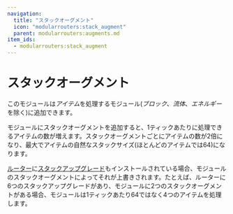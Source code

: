 ```yaml
---
navigation:
  title: "スタックオーグメント"
  icon: "modularrouters:stack_augment"
  parent: modularrouters:augments.md
item_ids:
  - modularrouters:stack_augment
---
```


# スタックオーグメント

このモジュールは*アイテム*を処理するモジュール(*ブロック*、*流体*、*エネルギー*を除く)に追加できます。

モジュールにスタックオーグメントを追加すると、1ティックあたりに処理できるアイテムの数が増えます。スタックオーグメントごとにアイテムの数が2倍になり、最大でアイテムの自然なスタックサイズ(ほとんどのアイテムでは64)になります。

[ルーター](../router/modular_router.md)に[スタックアップグレード](../upgrades/stack.md)もインストールされている場合、モジュールのスタックオーグメントによってそれが上書きされます。たとえば、ルーターに6つのスタックアップグレードがあり、モジュールに2つのスタックオーグメントがある場合、モジュールは1ティックあたり64ではなく4つのアイテムを処理します。



<Recipe id="modularrouters:stack_augment" />


